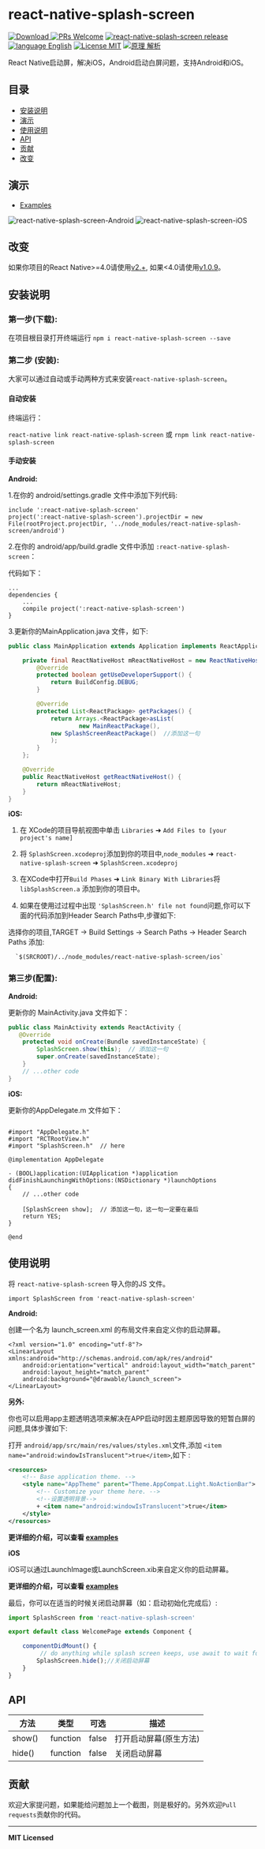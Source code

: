 # react-native-splash-screen

[![Download](https://img.shields.io/badge/Download-v2.1.0-ff69b4.svg) ](https://www.npmjs.com/package/react-native-splash-screen)
[ ![PRs Welcome](https://img.shields.io/badge/PRs-Welcome-brightgreen.svg)](https://github.com/crazycodeboy/react-native-splash-screen/pulls)
[ ![react-native-splash-screen release](https://img.shields.io/github/release/crazycodeboy/react-native-splash-screen.svg?maxAge=2592000?style=flat-square)](https://github.com/crazycodeboy/GitHubPopular/releases)
[ ![language English](https://img.shields.io/badge/language-English-feb252.svg)](https://github.com/crazycodeboy/GitHubPopular/) 
[![License MIT](http://img.shields.io/badge/license-MIT-orange.svg?style=flat)](https://raw.githubusercontent.com/crazycodeboy/react-native-check-box/master/LICENSE)
[ ![原理 解析](https://img.shields.io/badge/原理-解析-brightgreen.svg)](https://github.com/crazycodeboy/RNStudyNotes/blob/master/React%20Native%20%E9%97%AE%E9%A2%98%E5%8F%8A%E8%A7%A3%E5%86%B3%E6%96%B9%E6%A1%88%E5%90%88%E9%9B%86/React%20Native%20%E5%90%AF%E5%8A%A8%E7%99%BD%E5%B1%8F%E9%97%AE%E9%A2%98%E8%A7%A3%E5%86%B3%E6%95%99%E7%A8%8B/React%20Native%20%E5%90%AF%E5%8A%A8%E7%99%BD%E5%B1%8F%E9%97%AE%E9%A2%98%E8%A7%A3%E5%86%B3%E6%95%99%E7%A8%8B.md)



React Native启动屏，解决iOS，Android启动白屏问题，支持Android和iOS。

## 目录

- [安装说明](#安装说明)
- [演示](#演示)
- [使用说明](#使用说明)
- [API](#api)
- [贡献](#贡献)
- [改变](#改变)

## 演示  
* [Examples](https://github.com/crazycodeboy/react-native-splash-screen/tree/master/examples)

![react-native-splash-screen-Android](https://raw.githubusercontent.com/crazycodeboy/react-native-splash-screen/master/examples/Screenshots/react-native-splash-screen-Android.gif)
![react-native-splash-screen-iOS](https://raw.githubusercontent.com/crazycodeboy/react-native-splash-screen/master/examples/Screenshots/react-native-splash-screen-iOS.gif)


## 改变

如果你项目的React Native>=4.0请使用[v2.+](https://github.com/crazycodeboy/react-native-splash-screen/releases),
如果<4.0请使用[v1.0.9](https://github.com/crazycodeboy/react-native-splash-screen/releases/tag/v1.0.9)。

## 安装说明

### 第一步(下载):
在项目根目录打开终端运行 `npm i react-native-splash-screen --save`

### 第二步 (安装):

大家可以通过自动或手动两种方式来安装`react-native-splash-screen`。


#### 自动安装

终端运行：


`react-native link react-native-splash-screen` 或 `rnpm link react-native-splash-screen`

####  手动安装

**Android:**

1.在你的 android/settings.gradle 文件中添加下列代码:
```
include ':react-native-splash-screen'   
project(':react-native-splash-screen').projectDir = new File(rootProject.projectDir, '../node_modules/react-native-splash-screen/android')
```

2.在你的 android/app/build.gradle 文件中添加 `:react-native-splash-screen`：

代码如下：

```
...
dependencies {
    ...
    compile project(':react-native-splash-screen')
}
```

3.更新你的MainApplication.java 文件，如下:   

```java
public class MainApplication extends Application implements ReactApplication {

    private final ReactNativeHost mReactNativeHost = new ReactNativeHost(this) {
        @Override
        protected boolean getUseDeveloperSupport() {
            return BuildConfig.DEBUG;
        }

        @Override
        protected List<ReactPackage> getPackages() {
            return Arrays.<ReactPackage>asList(
                    new MainReactPackage(),
            new SplashScreenReactPackage()  //添加这一句
            );
        }
    };

    @Override
    public ReactNativeHost getReactNativeHost() {
        return mReactNativeHost;
    }
}
```

**iOS:**

1. 在 XCode的项目导航视图中单击 `Libraries` ➜ `Add Files to [your project's name]`
2. 将 `SplashScreen.xcodeproj`添加到你的项目中,`node_modules` ➜ `react-native-splash-screen`  ➜ `SplashScreen.xcodeproj`

3.  在XCode中打开`Build Phases` ➜ `Link Binary With Libraries`将`libSplashScreen.a` 添加到你的项目中。
4.  如果在使用过过程中出现 `'SplashScreen.h' file not found`问题,你可以下面的代码添加到Header Search Paths中,步骤如下:

 
选择你的项目,TARGET  → Build Settings → Search Paths → Header Search Paths 添加:
      
      `$(SRCROOT)/../node_modules/react-native-splash-screen/ios`


### 第三步(配置):

**Android:**

更新你的 MainActivity.java 文件如下：
```java
public class MainActivity extends ReactActivity {
   @Override
    protected void onCreate(Bundle savedInstanceState) {
        SplashScreen.show(this);  // 添加这一句
        super.onCreate(savedInstanceState);
    }
    // ...other code
}
```

**iOS:**

更新你的AppDelegate.m 文件如下：


```obj-c

#import "AppDelegate.h"
#import "RCTRootView.h"
#import "SplashScreen.h"  // here

@implementation AppDelegate

- (BOOL)application:(UIApplication *)application didFinishLaunchingWithOptions:(NSDictionary *)launchOptions
{
    // ...other code

    [SplashScreen show];  // 添加这一句，这一句一定要在最后
    return YES;
}

@end

```


## 使用说明  

将 `react-native-splash-screen` 导入你的JS 文件。


`import SplashScreen from 'react-native-splash-screen'`    

**Android:**

创建一个名为 launch_screen.xml 的布局文件来自定义你的启动屏幕。

```
<?xml version="1.0" encoding="utf-8"?>
<LinearLayout xmlns:android="http://schemas.android.com/apk/res/android"
    android:orientation="vertical" android:layout_width="match_parent"
    android:layout_height="match_parent"
    android:background="@drawable/launch_screen">
</LinearLayout>
```

**另外:**

你也可以启用app主题透明选项来解决在APP启动时因主题原因导致的短暂白屏的问题,具体步骤如下:

打开 `android/app/src/main/res/values/styles.xml`文件,添加 `<item name="android:windowIsTranslucent">true</item>`,如下 :

```xml
<resources>
    <!-- Base application theme. -->
    <style name="AppTheme" parent="Theme.AppCompat.Light.NoActionBar">
        <!-- Customize your theme here. -->
        <!--设置透明背景-->
        + <item name="android:windowIsTranslucent">true</item>
    </style>
</resources>
```


**更详细的介绍，可以查看 [examples](https://github.com/crazycodeboy/react-native-splash-screen/tree/master/examples)**

**iOS**  

iOS可以通过LaunchImage或LaunchScreen.xib来自定义你的启动屏幕。

**更详细的介绍，可以查看 [examples](https://github.com/crazycodeboy/react-native-splash-screen/tree/master/examples)**

最后，你可以在适当的时候关闭启动屏幕（如：启动初始化完成后）:

```JavaScript
import SplashScreen from 'react-native-splash-screen'

export default class WelcomePage extends Component {

    componentDidMount() {
    	 // do anything while splash screen keeps, use await to wait for an async task.
        SplashScreen.hide();//关闭启动屏幕
    }
}
```

## API


方法            | 类型     | 可选 | 描述
----------------- | -------- | -------- | -----------
show()   | function | false | 打开启动屏幕(原生方法)
hide() |  function  | false  |  关闭启动屏幕   

## 贡献

欢迎大家提问题，如果能给问题加上一个截图，则是极好的。另外欢迎`Pull requests`贡献你的代码。

---

**MIT Licensed**
